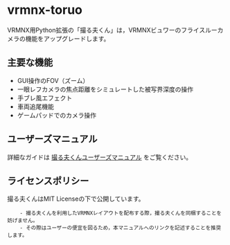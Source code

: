 # vrmnx-toruo

VRMNX用Python拡張の「撮る夫くん」は，VRMNXビュワーのフライスルーカメラの機能をアップグレードします。

## 主要な機能

- GUI操作のFOV（ズーム）
- 一眼レフカメラの焦点距離をシミュレートした被写界深度の操作
- 手ブレ風エフェクト
- 車両追尾機能
- ゲームパッドでのカメラ操作

## ユーザーズマニュアル

詳細なガイドは
[撮る夫くんユーザーズマニュアル](https://akagi-rails.github.io/vrmnx-toruo/)
をご覧ください。

## ライセンスポリシー

撮る夫くんはMIT Licenseの下で公開しています。

```note::
    - 撮る夫くんを利用したVRMNXレイアウトを配布する際，撮る夫くんを同梱することを妨げません。
    - その際はユーザーの便宜を図るため，本マニュアルへのリンクを記述することを推奨します。
```

